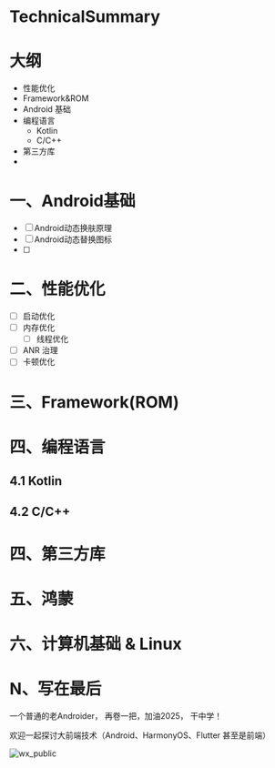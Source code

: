 # TechnicalSummary
# 大纲

- 性能优化
- Framework&ROM
- Android 基础
- 编程语言
  - Kotlin
  - C/C++
- 第三方库
- 

# 一、Android基础

- [ ] Android动态换肤原理
- [ ] Android动态替换图标
- [ ] 

# 二、性能优化

- [ ] 启动优化
- [ ] 内存优化
  - [ ] 线程优化
- [ ] ANR 治理
- [ ] 卡顿优化

# 三、Framework(ROM)
# 四、编程语言

## 4.1 Kotlin

## 4.2 C/C++

# 四、第三方库
# 五、鸿蒙
# 六、计算机基础 & Linux
# N、写在最后

一个普通的老Androider， 再卷一把，加油2025， 干中学！

欢迎一起探讨大前端技术（Android、HarmonyOS、Flutter 甚至是前端）

![wx_public](./images/wx_public.png)
